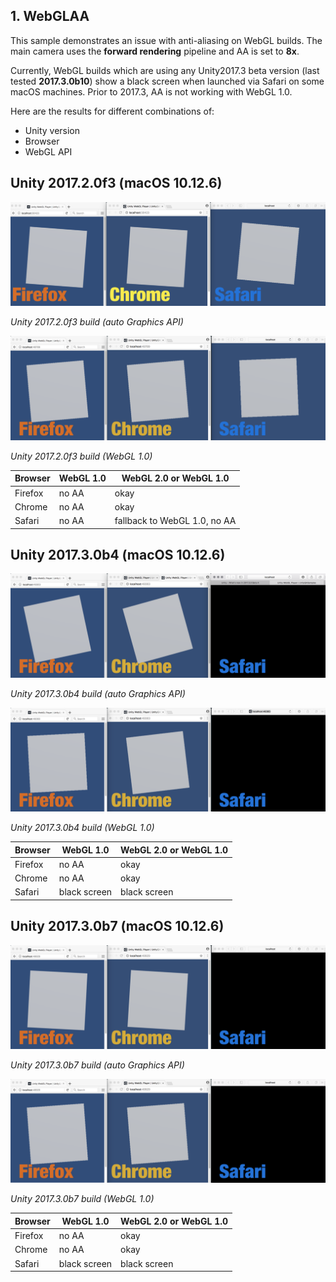 ## 1. WebGLAA

This sample demonstrates an issue with anti-aliasing on WebGL builds. The main camera uses the **forward rendering** pipeline and AA is set to **8x**.

Currently, WebGL builds which are using any Unity2017.3 beta version (last tested **2017.3.0b10**) show a black screen when launched via Safari on some macOS machines. Prior to 2017.3, AA is not working with WebGL 1.0.

Here are the results for different combinations of:   

- Unity version
- Browser
- WebGL API

## Unity 2017.2.0f3 (macOS 10.12.6)

<img src="./img/1-2017-2-0f3-webgl2.png" />

*Unity 2017.2.0f3 build (auto Graphics API)*

<img src="./img/1-2017-2-0f3-webgl1.png" />

*Unity 2017.2.0f3 build (WebGL 1.0)*


Browser | WebGL 1.0 | WebGL 2.0 or WebGL 1.0
--- | --- | --- 
Firefox | no AA |  okay
Chrome |  no AA | okay
Safari | no AA | fallback to WebGL 1.0, no AA
  
## Unity 2017.3.0b4 (macOS 10.12.6)
 
<img src="./img/1-2017-3-0b4-webgl2.png" />

*Unity 2017.3.0b4 build (auto Graphics API)*

<img src="./img/1-2017-3-0b4-webgl1.png" />

*Unity 2017.3.0b4 build (WebGL 1.0)*


Browser  | WebGL 1.0 | WebGL 2.0 or WebGL 1.0
--- | --- | --- 
Firefox | no AA | okay
Chrome |  no AA | okay
Safari | black screen | black screen

## Unity 2017.3.0b7 (macOS 10.12.6)

<img src="./img/1-2017-3-0b7-webgl2.png" />

*Unity 2017.3.0b7 build (auto Graphics API)*

<img src="./img/1-2017-3-0b7-webgl1.png" />

*Unity 2017.3.0b7 build (WebGL 1.0)*


Browser  | WebGL 1.0 | WebGL 2.0 or WebGL 1.0
--- | --- | --- 
Firefox | no AA | okay
Chrome |  no AA | okay
Safari | black screen | black screen